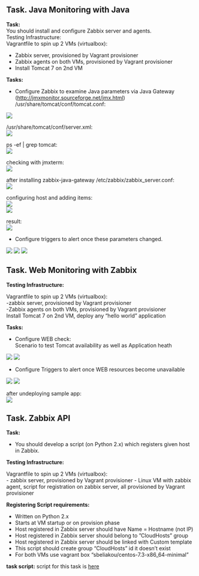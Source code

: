 ## Task. Java Monitoring with Java

**Task:**  
You should install and configure Zabbix server and agents.  
Testing Infrastructure:  
  Vagrantfile to spin up 2 VMs (virtualbox):  
   - Zabbix server, provisioned by Vagrant provisioner  
   - Zabbix agents on both VMs, provisioned by Vagrant provisioner  
   - Install Tomcat 7 on 2nd VM  

**Tasks:**
  * Configure Zabbix to examine Java parameters via Java Gateway (http://jmxmonitor.sourceforge.net/jmx.html)  
  /usr/share/tomcat/conf/tomcat.conf:  
  <img src="images/1-1.png">

  /usr/share/tomcat/conf/server.xml:  
  <img src="images/1-2.png">

  ps -ef | grep tomcat:  
  <img src="images/1-3.png">

  checking with jmxterm:  
  <img src="images/1-4.png">

  after installing zabbix-java-gateway
  /etc/zabbix/zabbix_server.conf:  
  <img src="images/1-5.png">

 configuring host and adding items:  
 <img src="images/1-6.png">  
 <img src="images/1-7.png">

 result:  
 <img src="images/1-8.png">

  * Configure triggers to alert once these parameters changed.
 <img src="images/1-9.png">  
 <img src="images/1-10.png">  
 <img src="images/1-11.png">  

## Task. Web Monitoring with Zabbix

**Testing Infrastructure:**  

  Vagrantfile to spin up 2 VMs (virtualbox):  
    -zabbix server, provisioned by Vagrant provisioner  
    -Zabbix agents on both VMs, provisioned by Vagrant provisioner  
  Install Tomcat 7 on 2nd VM, deploy any “hello world” application  

 **Tasks:**
  * Configure WEB check:  
  Scenario to test Tomcat availability as well as Application heath  
  <img src="images/2-1.png">  
  <img src="images/2-2.png">  

  * Configure Triggers to alert once WEB resources become unavailable  
  <img src="images/2-3.png">
  <img src="images/2-4.png">   

  after undeploying sample app:  
  <img src="images/2-6.png">



## Task. Zabbix API
**Task:**
  * You should develop a script (on Python 2.x) which registers given host in Zabbix.

**Testing Infrastructure:**  

Vagrantfile to spin up 2 VMs (virtualbox):  
    - zabbix server, provisioned by Vagrant provisioner
    - Linux VM with zabbix agent, script for registration on zabbix server, all provisioned by Vagrant provisioner

**Registering Script requirements:**  

  - Written on Python 2.x  
  - Starts at VM startup or on provision phase  
  - Host registered in Zabbix server should have Name = Hostname (not IP)  
  - Host registered in Zabbix server should belong to ”CloudHosts” group  
  - Host registered in Zabbix server should be linked with Custom template  
  - This script should create group “CloudHosts” id it doesn’t exist  
  - For both VMs use vagrant box “sbeliakou/centos-7.3-x86_64-minimal”  

  **task script:**
script for this task is [here](scripts/add_host.py)
